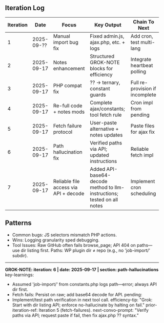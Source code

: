 ## Iteration Log

| Iteration | Date       | Focus                          | Key Output                                      | Chain To Next          |
|-----------|------------|--------------------------------|-------------------------------------------------|------------------------|
| 1         | 2025-09-?? | Manual import bug fix          | Fixed admin.js, ajax.php, etc. + logs           | Add cron, test multi-lang |
| 2         | 2025-09-17 | Notes enhancement              | Structured GROK-NOTE blocks for efficiency      | Integrate heartbeat polling |
| 3         | 2025-09-17 | PHP compat fix                 | ?? → ternary, constant guards                   | Full re-provision if incomplete |
| 4         | 2025-09-17 | Re-full code + notes mods      | Complete ajax/constants; tool fetch rule        | Cron impl from pending |
| 5         | 2025-09-17 | Fetch failure protocol         | User-paste alternative + notes updates          | Paste files for ajax fix |
| 6         | 2025-09-17 | Path hallucination fix         | Verified paths via API; updated instructions    | Reliable fetch impl |
| 7         | 2025-09-17 | Reliable file access via API + decode | Added API-base64-decode method to llm-instructions; tested on all notes | Implement cron scheduling |

## Patterns
- Common bugs: JS selectors mismatch PHP actions.
- Wins: Logging granularity sped debugging.
- Tool Issues: Raw GitHub often fails browse_page; API 404 on paths—use dir listing first. Paths: WP plugin dir ≠ repo (e.g., no 'job-import/' subdir).

---
**GROK-NOTE: iteration: 6 | date: 2025-09-17 | section: path-hallucinations**
key-learnings:
  - Assumed 'job-import/' from constants.php logs path—error; always API dir first.
  - Fetch fails: Persist on raw; add base64 decode for API.
pending:
  - Implement/test path verification in next tool call.
efficiency-tip: "Grok: Start with dir listing API; enforce no-hallucinate by halting on fail."
prior-iteration-ref: Iteration 5 (fetch-failures).
next-convo-prompt: "Verify paths via API; request paste if fail, then fix ajax.php ?? syntax."
